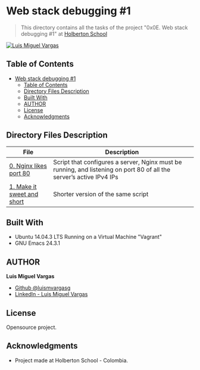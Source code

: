 # Web stack debugging #1

> This directory contains all the tasks of the project "0x0E. Web stack debugging #1" at [Holberton School](https://www.holbertonschool.com "Holberton School.")

[![Luis Miguel Vargas](https://img.shields.io/twitter/url?style=social&url=https%3A%2F%2Ftwitter.com%2Fluismvargasg1)](https://twitter.com/luismvargasg1)

## Table of Contents

- [Web stack debugging #1](#web-stack-debugging-1)
  - [Table of Contents](#table-of-contents)
  - [Directory Files Description](#directory-files-description)
  - [Built With](#built-with)
  - [AUTHOR](#author)
  - [License](#license)
  - [Acknowledgments](#acknowledgments)

## Directory Files Description

| **File** | **Description** |
|----------|-----------------|
| [0. Nginx likes port 80](./0-nginx_likes_port_80) | Script that configures a server, Nginx must be running, and listening on port 80 of all the server’s active IPv4 IPs |
| [1. Make it sweet and short](./1-debugging_made_short) | Shorter version of the same script |

## Built With

* Ubuntu 14.04.3 LTS Running on a Virtual Machine "Vagrant"
* GNU Emacs 24.3.1

## AUTHOR

**Luis Miguel Vargas**

* [Github @luismvargasg](https://github.com/luismvargasg)
* [LinkedIn - Luis Miguel Vargas](https://www.linkedin.com/in/luismvargasg/)

## License

Opensource project.

## Acknowledgments

* Project made at Holberton School - Colombia.

